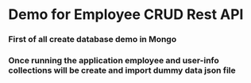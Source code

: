 # Demo for Employee CRUD Rest API

### First of all create database demo in Mongo
### Once running the application employee and user-info collections will be create and import dummy data json file


